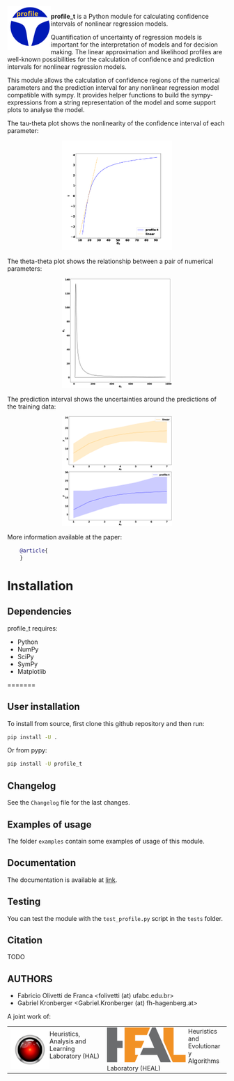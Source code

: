 <img src="figs/logo.svg" width="100" height="100" align="left">

**profile_t** is a Python module for calculating confidence intervals of nonlinear regression models.

Quantification of uncertainty of regression models is important for the interpretation of models and for decision making. The linear approximation and likelihood profiles are well-known possibilities for the calculation of confidence and prediction intervals for nonlinear regression models.

This module allows the calculation of confidence regions of the numerical parameters and the prediction interval for any nonlinear regression model compatible with sympy. It provides helper functions to build the sympy-expressions from a string representation of the model and some support plots to analyse the model.

The tau-theta plot shows the nonlinearity of the confidence interval of each parameter:

<p align="center">
<img src="figs/BOD_tau_theta_0.png" width="50%" height="50%">
</p>

The theta-theta plot shows the relationship between a pair of numerical parameters:

<p align="center">
<img src="figs/BOD_theta_theta.png" width="50%" height="50%">
</p>

The prediction interval shows the uncertainties around the predictions of the training data:

<p align="center">
<img src="figs/BOD_predictions.png" width="50%" height="50%">
</p>

More information available at the paper:

```bibtex
    @article{
    }
```


# Installation

## Dependencies

profile_t requires:

- Python
- NumPy
- SciPy
- SymPy
- Matplotlib

=======

## User installation

To install from source, first clone this github repository and then run:

```bash
pip install -U .
```

Or from pypy:

```bash
pip install -U profile_t
```

## Changelog

See the `Changelog` file for the last changes.

## Examples of usage

The folder `examples` contain some examples of usage of this module.

## Documentation

The documentation is available at [link](link).

## Testing

You can test the module with the `test_profile.py` script in the `tests` folder.

## Citation

TODO

## AUTHORS

- Fabricio Olivetti de Franca <folivetti (at) ufabc.edu.br>
- Gabriel Kronberger <Gabriel.Kronberger (at) fh-hagenberg.at>

A joint work of:

<table border="0">
 <tr>
    <td><a href="https://pesquisa.ufabc.edu.br/hal/index.html" target="_blank"><img src="figs/hal.svg" height="90" align="left"></a> Heuristics, Analysis and Learning Laboratory (HAL)</td>
    <td><a href="https://heal.heuristiclab.com/" target="_blank"><img src="figs/HEAL.png" height="80" align="left"></a> Heuristics and Evolutionary Algorithms Laboratory (HEAL)</td>
 </tr>
</table>